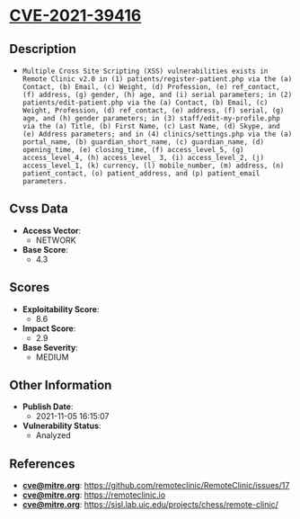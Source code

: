 
# [CVE-2021-39416](https://github.com/remoteclinic/RemoteClinic/issues/17)

## Description

- `Multiple Cross Site Scripting (XSS) vulnerabilities exists in Remote Clinic v2.0 in (1) patients/register-patient.php via the (a) Contact, (b) Email, (c) Weight, (d) Profession, (e) ref_contact, (f) address, (g) gender, (h) age, and (i) serial parameters; in (2) patients/edit-patient.php via the (a) Contact, (b) Email, (c) Weight, Profession, (d) ref_contact, (e) address, (f) serial, (g) age, and (h) gender parameters; in (3) staff/edit-my-profile.php via the (a) Title, (b) First Name, (c) Last Name, (d) Skype, and (e) Address parameters; and in (4) clinics/settings.php via the (a) portal_name, (b) guardian_short_name, (c) guardian_name, (d) opening_time, (e) closing_time, (f) access_level_5, (g) access_level_4, (h) access_level_ 3, (i) access_level_2, (j) access_level_1, (k) currency, (l) mobile_number, (m) address, (n) patient_contact, (o) patient_address, and (p) patient_email parameters.`

## Cvss Data

- **Access Vector**:
  - NETWORK
- **Base Score**:
  - 4.3

## Scores

- **Exploitability Score**:
  - 8.6
- **Impact Score**:
  - 2.9
- **Base Severity**:
  - MEDIUM

## Other Information

- **Publish Date**:
  - 2021-11-05 16:15:07
- **Vulnerability Status**:
  - Analyzed

## References

- **cve@mitre.org**: https://github.com/remoteclinic/RemoteClinic/issues/17
- **cve@mitre.org**: https://remoteclinic.io
- **cve@mitre.org**: https://sisl.lab.uic.edu/projects/chess/remote-clinic/
